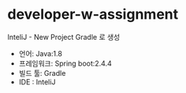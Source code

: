 # developer-w-assignment

InteliJ - New Project Gradle 로 생성

- 언어: Java:1.8
- 프레임워크: Spring boot:2.4.4
- 빌드 툴: Gradle
- IDE : InteliJ
